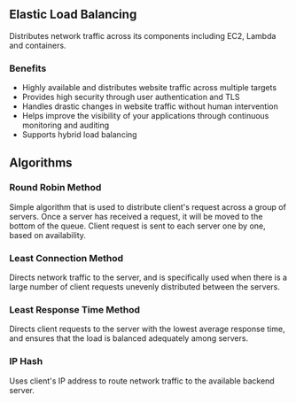 ## Elastic Load Balancing

Distributes network traffic across its components including EC2, Lambda and containers.

### Benefits

- Highly available and distributes website traffic across multiple targets
- Provides high security through user authentication and TLS
- Handles drastic changes in website traffic without human intervention
- Helps improve the visibility of your applications through continuous monitoring and auditing
- Supports hybrid load balancing

## Algorithms

### Round Robin Method

Simple algorithm that is used to distribute client's request across a group of servers. Once a server has received a request, it will be moved to the bottom of the queue. Client request is sent to each server one by one, based on availability.

### Least Connection Method

Directs network traffic to the server, and is specifically used when there is a large number of client requests unevenly distributed between the servers.

### Least Response Time Method

Directs client requests to the server with the lowest average response time, and ensures that the load is balanced adequately among servers.

### IP Hash

Uses client's IP address to route network traffic to the available backend server.
